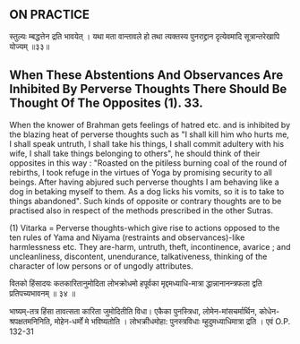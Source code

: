 ## ON PRACTICE

स्तुल्यः म्बद्धत्तेन द्रति भावयेत् । यथा मता वान्तावले हो तथा त्यक्तस्य पुनराद्द्रान दृत्येवमादि सूत्रान्तरेखापि योज्यम् ॥३३॥

## When These Abstentions And Observances Are Inhibited By Perverse Thoughts There Should Be Thought Of The Opposites (1). 33.

When the knower of Brahman gets feelings of hatred etc. and is inhibited by the blazing heat of perverse thoughts such as "I shall kill him who hurts me, I shall speak untruth, I shall take his things, I shall commit adultery with his wife, I shall take things belonging to others", he should think of their opposites in this way : "Roasted on the pitiless burning coal of the round of rebirths, I took refuge in the virtues of Yoga by promising security to all beings. After having abjured such perverse thoughts I am behaving like a dog in betaking myself to them. As a dog licks his vomits, so it is to take to things abandoned". Such kinds of opposite or contrary thoughts are to be practised also in respect of the methods prescribed in the other Sutras.

(1) Vitarka = Perverse thoughts-which give rise to actions opposed to the ten rules of Yama and Niyama (restraints and observances)-like harmlessness etc. They are-harm, untruth, theft, incontinence, avarice ; and uncleanliness, discontent, unendurance, talkativeness, thinking of the character of low persons or of ungodly attributes.

वितको हिंसादयः कतकारितानुमोदिता लोभक्रोधमो हपूर्वका मृद्दमध्याधि-मात्रा द्धान्नानानन्त्रफला द्वति प्रतिपच्यभावनम् ॥ ३४ ॥

भाष्यम्-तत्र हिंसा तावत्सता कारिता जुमोदितीति विधा। एकैका पुनस्त्रिधा, लोमेन-मांसचर्मार्थिन, कोधेन-श्रपक्षतमनिनिति, मोहेन-धर्मों मे भविष्यतोति । लोभक्रीधमोहा: पुनस्त्रविधाः म्हुदुमध्याधिमात्रा द्रति । एवं O.P. 132-31